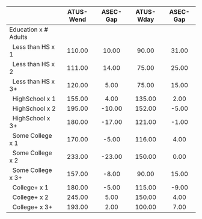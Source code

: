 
|                      |    ATUS-Wend |     ASEC-Gap |    ATUS-Wday |     ASEC-Gap |
| -------------------- | :----------: | :----------: | :----------: | :----------: |
| Education x # Adults |              |              |              |              |
| &nbsp;&nbsp;Less than HS x 1 |       110.00 |        10.00 |        90.00 |        31.00 |
| &nbsp;&nbsp;Less than HS x 2 |       111.00 |        14.00 |        75.00 |        25.00 |
| &nbsp;&nbsp;Less than HS x 3+ |       120.00 |         5.00 |        75.00 |        15.00 |
| &nbsp;&nbsp;HighSchool x 1 |       155.00 |         4.00 |       135.00 |         2.00 |
| &nbsp;&nbsp;HighSchool x 2 |       195.00 |       -10.00 |       152.00 |        -5.00 |
| &nbsp;&nbsp;HighSchool x 3+ |       180.00 |       -17.00 |       121.00 |        -1.00 |
| &nbsp;&nbsp;Some College x 1 |       170.00 |        -5.00 |       116.00 |         4.00 |
| &nbsp;&nbsp;Some College x 2 |       233.00 |       -23.00 |       150.00 |         0.00 |
| &nbsp;&nbsp;Some College x 3+ |       157.00 |        -8.00 |        90.00 |        15.00 |
| &nbsp;&nbsp;College+ x 1 |       180.00 |        -5.00 |       115.00 |        -9.00 |
| &nbsp;&nbsp;College+ x 2 |       245.00 |         5.00 |       150.00 |         4.00 |
| &nbsp;&nbsp;College+ x 3+ |       193.00 |         2.00 |       100.00 |         7.00 |

